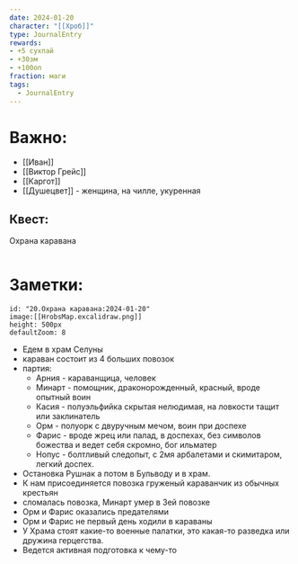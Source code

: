 ```yaml
---
date: 2024-01-20
character: "[[Хроб]]"
type: JournalEntry
rewards:
- +5 сухпай
- +30зм
- +100оп
fraction: маги
tags:
  - JournalEntry
---
```

# Важно:
- [[Иван]]
- [[Виктор Грейс]]
- [[Каргот]]
- [[Душецвет]] - женщина, на чилле, укуренная
## Квест:
Охрана каравана
```

```
# Заметки:
```leaflet
id: "20.Охрана каравана:2024-01-20"
image:[[HrobsMap.excalidraw.png]]
height: 500px
defaultZoom: 8
```
- Едем в храм Селуны
- караван состоит из 4 больших повозок
- партия:
	- Арния - караванщица, человек
	- Минарт - помощник, драконорожденный, красный, вроде опытный воин
	- Касия - полуэльфийка скрытая нелюдимая, на ловкости тащит или заклинатель
	- Орм - полуорк с двуручным мечом, воин при доспехе
	- Фарис - вроде жрец или палад, в доспехах, без символов божества и ведет себя скромно, бог ильматер
	- Нопус - болтливый следопыт, с 2мя арбалетами и скимитаром, легкий доспех.
- Остановка Рушнак а потом в Бульводу и в храм.
- К нам присоединяется повозка груженый караванчик из обычных крестьян
- сломалась повозка, Минарт умер в 3ей повозке
- Орм и Фарис оказались предателями
- Орм и Фарис не первый день ходили в караваны
- У Храма стоят какие-то военные палатки, это какая-то разведка или дружина герцегства.
- Ведется активная подготовка к чему-то